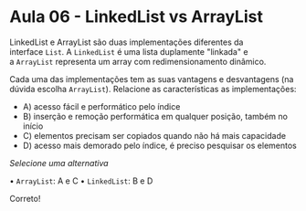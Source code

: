 # Aula 06 - LinkedList vs ArrayList

LinkedList e ArrayList são duas implementações diferentes da interface `List`. A `LinkedList` é uma lista duplamente "linkada" e a `ArrayList` representa um array com redimensionamento dinâmico.

Cada uma das implementações tem as suas vantagens e desvantagens (na dúvida escolha `ArrayList`). Relacione as características as implementações:

- A) acesso fácil e performático pelo índice
- B) inserção e remoção performática em qualquer posição, também no início
- C) elementos precisam ser copiados quando não há mais capacidade
- D) acesso mais demorado pelo índice, é preciso pesquisar os elementos

*Selecione uma alternativa*

• `ArrayList`: A e C
• `LinkedList`: B e D

Correto!